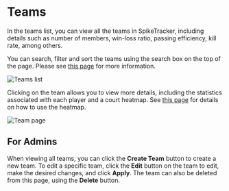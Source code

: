 # Teams

In the teams list, you can view all the teams in SpikeTracker, including details
such as number of members, win-loss ratio, passing efficiency, kill rate, among
others.

You can search, filter and sort the teams using the search box on the top of the
page. Please see [this page](/app/help/search-and-sort) for more information.

![Teams list](/help/teams-list.png)

Clicking on the team allows you to view more details, including the statistics
associated with each player and a court heatmap. See
[this page](/app/help/heatmap) for details on how to use the heatmap.

![Team page](/help/team-page.png)

## For Admins

When viewing all teams, you can click the **Create Team** button to create a new
team. To edit a specific team, click the **Edit** button on the team to edit,
make the desired changes, and click **Apply**. The team can also be deleted from
this page, using the **Delete** button.
